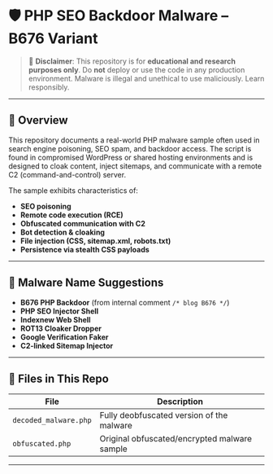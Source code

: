 # 🛡️ PHP SEO Backdoor Malware – B676 Variant

> 🚨 **Disclaimer**: This repository is for **educational and research purposes only**. Do **not** deploy or use the code in any production environment. Malware is illegal and unethical to use maliciously. Learn responsibly.

---

## 📄 Overview

This repository documents a real-world PHP malware sample often used in search engine poisoning, SEO spam, and backdoor access. The script is found in compromised WordPress or shared hosting environments and is designed to cloak content, inject sitemaps, and communicate with a remote C2 (command-and-control) server.

The sample exhibits characteristics of:
- **SEO poisoning**
- **Remote code execution (RCE)**
- **Obfuscated communication with C2**
- **Bot detection & cloaking**
- **File injection (CSS, sitemap.xml, robots.txt)**
- **Persistence via stealth CSS payloads**

---

## 🧬 Malware Name Suggestions

- **B676 PHP Backdoor** (from internal comment `/* blog B676 */`)
- **PHP SEO Injector Shell**
- **Indexnew Web Shell**
- **ROT13 Cloaker Dropper**
- **Google Verification Faker**
- **C2-linked Sitemap Injector**

---

## 📂 Files in This Repo

| File                | Description                                    |
|---------------------|------------------------------------------------|
| `decoded_malware.php`     | Fully deobfuscated version of the malware      |
| `obfuscated.php` | Original obfuscated/encrypted malware sample |

---
